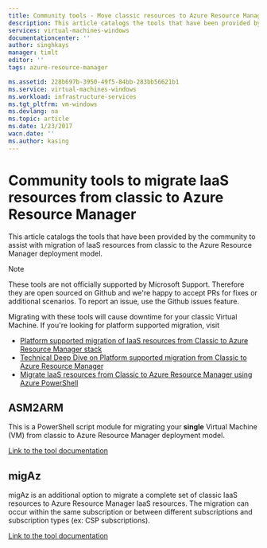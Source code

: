 ```yaml
---
title: Community tools - Move classic resources to Azure Resource Manager | Azure
description: This article catalogs the tools that have been provided by the community to help migrate IaaS resources from classic to the Azure Resource Manager deployment model.
services: virtual-machines-windows
documentationcenter: ''
author: singhkays
manager: timlt
editor: ''
tags: azure-resource-manager

ms.assetid: 228b697b-3950-49f5-84bb-283bb56621b1
ms.service: virtual-machines-windows
ms.workload: infrastructure-services
ms.tgt_pltfrm: vm-windows
ms.devlang: na
ms.topic: article
ms.date: 1/23/2017
wacn.date: ''
ms.author: kasing
---
```


# Community tools to migrate IaaS resources from classic to Azure Resource Manager
This article catalogs the tools that have been provided by the community to assist with migration of IaaS resources from classic to the Azure Resource Manager deployment model.

> [!NOTE]
> These tools are not officially supported by Microsoft Support. Therefore they are open sourced on Github and we're happy to accept PRs for fixes or additional scenarios. To report an issue, use the Github issues feature.
> 
> Migrating with these tools will cause downtime for your classic Virtual Machine. If you're looking for platform supported migration, visit 
> 
> * [Platform supported migration of IaaS resources from Classic to Azure Resource Manager stack](./virtual-machines-windows-migration-classic-resource-manager.md)
> * [Technical Deep Dive on Platform supported migration from Classic to Azure Resource Manager](./virtual-machines-windows-migration-classic-resource-manager-deep-dive.md)
> * [Migrate IaaS resources from Classic to Azure Resource Manager using Azure PowerShell](./virtual-machines-windows-ps-migration-classic-resource-manager.md)
> 
> 

## ASM2ARM
This is a PowerShell script module for migrating your **single** Virtual Machine (VM) from classic to Azure Resource Manager deployment model. 

[Link to the tool documentation](https://github.com/Azure/classic-iaas-resourcemanager-migration/tree/master/asm2arm)

## migAz
migAz is an additional option to migrate a complete set of classic IaaS resources to Azure Resource Manager IaaS resources. The migration can occur within the same subscription or between different subscriptions and subscription types (ex: CSP subscriptions).

[Link to the tool documentation](https://github.com/Azure/classic-iaas-resourcemanager-migration/tree/master/migaz)
